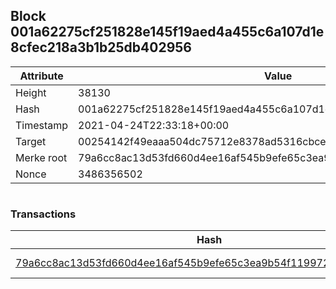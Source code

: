 ## Block 001a62275cf251828e145f19aed4a455c6a107d1e8cfec218a3b1b25db402956

Attribute | Value
--- | ---
Height | 38130
Hash | 001a62275cf251828e145f19aed4a455c6a107d1e8cfec218a3b1b25db402956
Timestamp | 2021-04-24T22:33:18+00:00
Target | 00254142f49eaaa504dc75712e8378ad5316cbcead634704b3734b6271167cc4
Merke root | 79a6cc8ac13d53fd660d4ee16af545b9efe65c3ea9b54f1199722c2185334f2e
Nonce | 3486356502

```

```

### Transactions

Hash | Amount
--- | ---
[79a6cc8ac13d53fd660d4ee16af545b9efe65c3ea9b54f1199722c2185334f2e](79a6cc8ac13d53fd660d4ee16af545b9efe65c3ea9b54f1199722c2185334f2e.md) | 10.00000000 SKEPTI 
